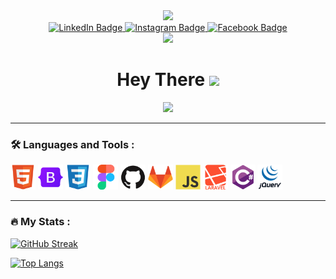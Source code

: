 

<div id="header" align="center">
  <img src="https://media.giphy.com/media/f3iwJFOVOwuy7K6FFw/giphy.gif" width="30%" />
</div>

<div id="badges" align="center">
  <a href="https://www.linkedin.com/in/chamith-eranda-3a2414218/">
    <img src="https://img.shields.io/badge/LinkedIn-blue?style=for-the-badge&logo=linkedin&logoColor=white" alt="LinkedIn Badge"/>
  </a>
  <a href="https://instagram.com/chami._x?igshid=YmMyMTA2M2Y=">
    <img src="https://img.shields.io/badge/Instagram-red?style=for-the-badge&logo=instagram&logoColor=white" alt="Instagram Badge"/>
  </a>
  <a href="https://www.facebook.com/profile.php?id=100075223806221">
    <img src="https://img.shields.io/badge/Facebook-blue?style=for-the-badge&logo=facebook&logoColor=white" alt="Facebook Badge"/>
  </a>
</div>

<div align="center">
  <img src="https://komarev.com/ghpvc/?username=chamixEranda&style=plastic&color=blueviolet" />
</div>

<h1 align="center">
  Hey There
  <img src="https://media.giphy.com/media/hvRJCLFzcasrR4ia7z/giphy.gif" width="30px"/>
</h1>

<div align="center">
  <img src="https://media.giphy.com/media/cNfIqjpCY1zqfaLmd8/giphy.gif" width="50%" />
</div>

---

### :hammer_and_wrench: Languages and Tools :
<div>
  <img src="https://github.com/devicons/devicon/blob/master/icons/html5/html5-original.svg" width="40" height="40" />
  <img src="https://github.com/devicons/devicon/blob/master/icons/bootstrap/bootstrap-original.svg" width="40" height="40" />
  <img src="https://github.com/devicons/devicon/blob/master/icons/css3/css3-original.svg" width="40" height="40" />
  <img src="https://github.com/devicons/devicon/blob/master/icons/figma/figma-original.svg" width="40" height="40" />
  <img src="https://github.com/devicons/devicon/blob/master/icons/github/github-original.svg" width="40" height="40" />
  <img src="https://github.com/devicons/devicon/blob/master/icons/gitlab/gitlab-original.svg" width="40" height="40" />
  <img src="https://github.com/devicons/devicon/blob/master/icons/javascript/javascript-original.svg" width="40" height="40" />
  <img src="https://github.com/devicons/devicon/blob/master/icons/laravel/laravel-plain-wordmark.svg" width="40" height="40" />
  <img src="https://github.com/devicons/devicon/blob/master/icons/csharp/csharp-original.svg" width="40" height="40" />
  <img src="https://github.com/devicons/devicon/blob/master/icons/jquery/jquery-original-wordmark.svg" width="40" height="40" />
</div>

---

### :fire: My Stats :

[![GitHub Streak](http://github-readme-streak-stats.herokuapp.com?user=chamixEranda&theme=midnight-purple&hide_border=true)](https://git.io/streak-stats)

[![Top Langs](https://github-readme-stats.vercel.app/api/top-langs/?username=chamixEranda&layout=compact&theme=vision-friendly-dark)](https://github.com/anuraghazra/github-readme-stats)

<!--
**chamixEranda/chamixEranda** is a ✨ _special_ ✨ repository because its `README.md` (this file) appears on your GitHub profile.

Here are some ideas to get you started:

- 🔭 I’m currently working on ...
- 🌱 I’m currently learning ...
- 👯 I’m looking to collaborate on ...
- 🤔 I’m looking for help with ...
- 💬 Ask me about ...
- 📫 How to reach me: ...
- 😄 Pronouns: ...
- ⚡ Fun fact: ...
-->


